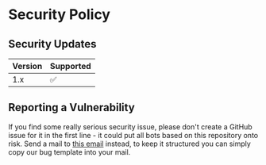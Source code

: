 # Security Policy

## Security Updates

| Version | Supported          |
| ------- | ------------------ |
| 1.x     | :white_check_mark: |

## Reporting a Vulnerability

If you find some really serious security issue, please don't create a GitHub issue for it in the first line - it could put all bots based on this repository onto risk.
Send a mail to [this email][reportmail] instead, to keep it structured you can simply copy our bug template into your mail.

<!-- Variables -->
[reportmail]: mailto:security@lazybytez.de
